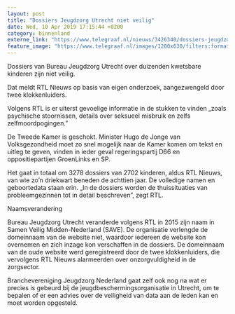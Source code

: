 ```yaml
---
layout: post
title: "Dossiers Jeugdzorg Utrecht niet veilig"
date: Wed, 10 Apr 2019 17:15:44 +0200
category: binnenland
externe_link: "https://www.telegraaf.nl/nieuws/3426340/dossiers-jeugdzorg-utrecht-niet-veilig"
feature_image: "https://www.telegraaf.nl/images/1200x630/filters:format(jpeg):quality(80)/cdn-kiosk-api.telegraaf.nl/224c2aa4-5ba9-11e9-9da7-0255c322e81b.jpg"
---
```


<p class="intro">Dossiers van Bureau Jeugdzorg Utrecht over duizenden kwetsbare kinderen zijn niet veilig.</p> <p>Dat meldt RTL Nieuws op basis van eigen onderzoek, aangezwengeld door twee klokkenluiders.</p><p>Volgens RTL is er uiterst gevoelige informatie in de stukken te vinden „zoals psychische stoornissen, details over seksueel misbruik en zelfs zelfmoordpogingen.”</p><p>De Tweede Kamer is geschokt. Minister Hugo de Jonge van Volksgezondheid moet zo snel mogelijk naar de Kamer komen om tekst en uitleg te geven, vinden in ieder geval regeringspartij D66 en oppositiepartijen GroenLinks en SP.</p><p>Het gaat in totaal om 3278 dossiers van 2702 kinderen, aldus RTL Nieuws, van wie zo’n driekwart beneden de achttien jaar. De volledige namen en geboortedata staan erin. „In de dossiers worden de thuissituaties van probleemgezinnen tot in detail beschreven”, zegt RTL.</p><p>Naamsverandering</p><p>Bureau Jeugdzorg Utrecht veranderde volgens RTL in 2015 zijn naam in Samen Veilig Midden-Nederland (SAVE). De organisatie verlengde de domeinnaam van de website niet, waardoor iedereen de website kon overnemen en zich inzage kon verschaffen in de dossiers. De domeinnaam van de oude website werd geregistreerd door de twee klokkenluiders, die vervolgens RTL Nieuws alarmeerden over onzorgvuldigheid in de zorgsector.</p><p>Branchevereniging Jeugdzorg Nederland gaat zelf ook nog na wat er precies is gebeurd bij de jeugdbeschermingsorganisatie in Utrecht, om te bepalen of er een advies over de veiligheid van data aan de leden kan en moet worden opgesteld.</p>
